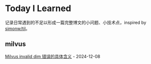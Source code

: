 # Today I Learned

记录日常遇到的不足以形成一篇完整博文的小问题、小技术点，inspired by [simonw/til](https://github.com/simonw/til)。

## milvus

[Milvus invalid dim 错误的具体含义](milvus/milvus-invalid-dim.md) - 2024-12-08
